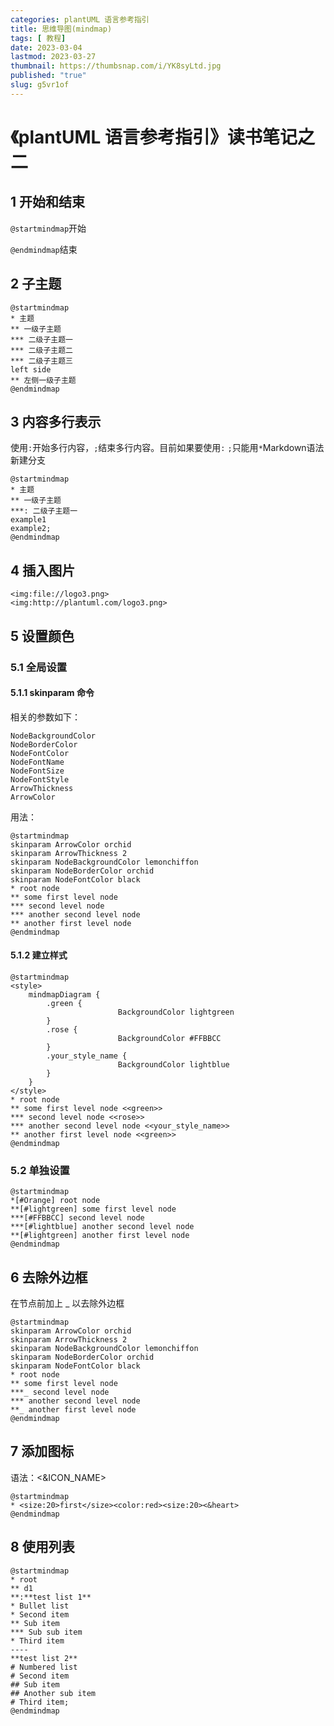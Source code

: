 ```yaml
---
categories: plantUML 语言参考指引
title: 思维导图(mindmap)
tags: [ 教程]
date: 2023-03-04
lastmod: 2023-03-27 
thumbnail: https://thumbsnap.com/i/YK8syLtd.jpg
published: "true"
slug: g5vr1of
---
```

# 《plantUML 语言参考指引》读书笔记之二

## 1 开始和结束

`@startmindmap`开始

`@endmindmap`结束

## 2 子主题

```plantuml
@startmindmap
* 主题
** 一级子主题
*** 二级子主题一
*** 二级子主题二
*** 二级子主题三
left side
** 左侧一级子主题
@endmindmap
```

## 3 内容多行表示

使用`:`开始多行内容，`;`结束多行内容。目前如果要使用`:` `;`只能用`*`Markdown语法新建分支

```plantuml
@startmindmap
* 主题
** 一级子主题
***: 二级子主题一
example1
example2;
@endmindmap
```

## 4 插入图片

```
<img:file://logo3.png>
<img:http://plantuml.com/logo3.png>
```

## 5 设置颜色

### 5.1 全局设置

#### 5.1.1 skinparam 命令

相关的参数如下：

```
NodeBackgroundColor
NodeBorderColor
NodeFontColor
NodeFontName
NodeFontSize
NodeFontStyle
ArrowThickness
ArrowColor
```

用法：

```plantuml
@startmindmap
skinparam ArrowColor orchid
skinparam ArrowThickness 2
skinparam NodeBackgroundColor lemonchiffon
skinparam NodeBorderColor orchid
skinparam NodeFontColor black
* root node
** some first level node
*** second level node
*** another second level node
** another first level node
@endmindmap
```

#### 5.1.2 建立样式

```plantuml
@startmindmap
<style>
	mindmapDiagram {
		.green {
						BackgroundColor lightgreen
		}
		.rose {
						BackgroundColor #FFBBCC
		}
		.your_style_name {
						BackgroundColor lightblue
		}
	}
</style>
* root node
** some first level node <<green>>
*** second level node <<rose>>
*** another second level node <<your_style_name>>
** another first level node <<green>>
@endmindmap
```

### 5.2 单独设置

```plantuml
@startmindmap
*[#Orange] root node
**[#lightgreen] some first level node
***[#FFBBCC] second level node
***[#lightblue] another second level node
**[#lightgreen] another first level node
@endmindmap
```

## 6 去除外边框

在节点前加上 _ 以去除外边框

```plantuml
@startmindmap
skinparam ArrowColor orchid
skinparam ArrowThickness 2
skinparam NodeBackgroundColor lemonchiffon
skinparam NodeBorderColor orchid
skinparam NodeFontColor black
* root node
** some first level node
***_ second level node
*** another second level node
**_ another first level node
@endmindmap
```

## 7 添加图标

语法：<&ICON_NAME>

```plantuml
@startmindmap
* <size:20>first</size><color:red><size:20><&heart>
@endmindmap
```

## 8 使用列表

```plantuml
@startmindmap
* root
** d1
**:**test list 1**
* Bullet list
* Second item
** Sub item
*** Sub sub item
* Third item
----
**test list 2**
# Numbered list
# Second item
## Sub item
## Another sub item
# Third item;
@endmindmap
```

```

